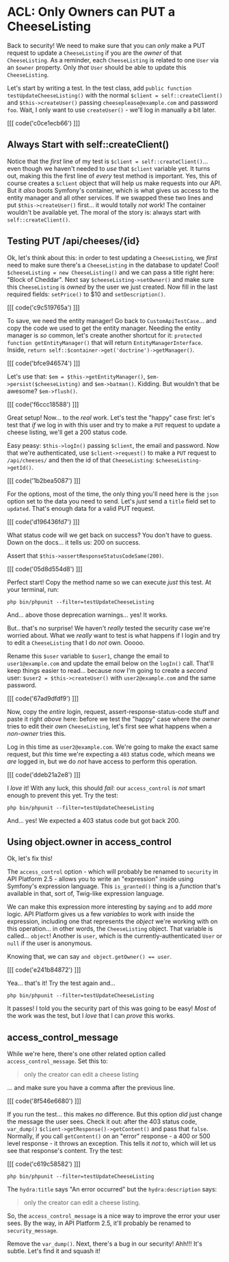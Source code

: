 # ACL: Only Owners can PUT a CheeseListing

Back to security! We need to make sure that you can *only* make a PUT request
to update a `CheeseListing` if you are the *owner* of that `CheeseListing`. As
a reminder, each `CheeseListing` is related to one `User` via an `$owner` property.
Only *that* `User` should be able to update this `CheeseListing`.

Let's start by writing a test. In the test class, add
`public function testUpdateCheeseListing()` with the normal
`$client = self::createClient()` and `$this->createUser()` passing
`cheeseplease@example.com` and password `foo`. Wait, I only want to use
`createUser()` - we'll log in manually a bit later.

[[[ code('c0ce1ecb66') ]]]

## Always Start with self::createClient()

Notice that the *first* line of my test is `$client = self::createClient()`...
even though we haven't needed to *use* that `$client` variable yet. It turns
out, making this the first line of *every* test method is important. Yes, this
of course creates a `$client` object that will help us make requests into our API.
But it *also* boots Symfony's container, which is what gives us access to the
entity manager and all other services. If we swapped these two lines and put
`$this->createUser()` first... it would totally *not* work! The container wouldn't
be available yet. The moral of the story is: always start with `self::createClient()`.

## Testing PUT /api/cheeses/{id}

Ok, let's think about this: in order to test updating a `CheeseListing`, we
*first* need to make sure there's a `CheeseListing` in the database to update!
Cool! `$cheeseListing = new CheeseListing()` and we can pass a
title right here: "Block of Cheddar". Next say `$cheeseListing->setOwner()` and
make sure this `CheeseListing` is *owned* by the user we just created. Now fill in
the last required fields: `setPrice()` to $10 and `setDescription()`.

[[[ code('c9c519765a') ]]]

To save, we need the entity manager! Go back to `CustomApiTestCase`... and copy
the code we used to get the entity manager. Needing the entity manager
is *so* common, let's create another shortcut for it:
`protected function getEntityManager()` that will return `EntityManagerInterface`.
Inside, `return self::$container->get('doctrine')->getManager()`.

[[[ code('bfce946574') ]]]

Let's use that: `$em = $this->getEntityManager()`, `$em->persist($cheeseListing)`
and `$em->batman()`. Kidding. But wouldn't that be awesome? `$em->flush()`.

[[[ code('f6ccc18588') ]]]

Great setup! Now... to the *real* work. Let's test the "happy" case first:
let's test that *if* we log in with this user and try to make a `PUT` request
to update a cheese listing, we'll get a 200 status code.

Easy peasy: `$this->logIn()` passing `$client`, the email and password. Now
that we're authenticated, use `$client->request()` to make a `PUT` request to
`/api/cheeses/` and then the id of that `CheeseListing`: `$cheeseListing->getId()`.

[[[ code('1b2bea5087') ]]]

For the options, most of the time, the only thing you'll need here is the `json`
option set to the data you need to send. Let's *just* send a `title` field set
to `updated`. That's enough data for a valid PUT request.

[[[ code('d196436fd7') ]]]

What status code will we get back on success? You don't have to guess. Down on
the docs... it tells us: 200 on success.

Assert that `$this->assertResponseStatusCodeSame(200)`.

[[[ code('05d8d554d8') ]]]

Perfect start! Copy the method name so we can execute *just* this test. At your
terminal, run:

```terminal
php bin/phpunit --filter=testUpdateCheeseListing
```

And... above those deprecation warnings... yes! It works.

But.. that's no surprise! We haven't *really* tested the security case we're
worried about. What we *really* want to test is what happens if I login and try
to edit a `CheeseListing` that I do *not* own. Ooooo.

Rename this `$user` variable to `$user1`, change the email to
`user1@example.com` and update the email below on the `logIn()` call. That'll
keep things easier to read... because *now* I'm going to create a *second* user:
`$user2 = $this->createUser()` with `user2@example.com` and the same password.

[[[ code('67ad9dfdf9') ]]]

Now, copy the *entire* login, request, assert-response-status-code stuff and paste
it right *above* here: before we test the "happy" case where the *owner* tries to
edit their *own* `CheeseListing`, let's first see what happens when a *non-owner*
tries this.

Log in this time as `user2@example.com`. We're going to make the exact same request,
but *this* time we're expecting a `403` status code, which means we *are* logged in,
but we do *not* have access to perform this operation.

[[[ code('ddeb21a2e8') ]]]

I *love* it! With any luck, this should *fail*: our `access_control` is *not*
smart enough to prevent this yet. Try the test:

```terminal-silent
php bin/phpunit --filter=testUpdateCheeseListing
```

And... yes! We expected a 403 status code but got back 200.

## Using object.owner in access_control

Ok, let's fix this!

The `access_control` option - which will probably be renamed to `security` in
API Platform 2.5 - allows you to write an "expression" inside using Symfony's
expression language. This `is_granted()` thing is a *function* that's available
in that, sort of, Twig-like expression language.

We can make this expression more interesting by saying `and` to add *more* logic.
API Platform gives us a few *variables* to work with inside the expression, including
one that represents the *object* we're working with on this operation... in other
words, the `CheeseListing` object. That variable is called... `object`! Another
is `user`, which is the currently-authenticated `User` or `null` if the user is anonymous.

Knowing that, we can say `and object.getOwner() == user`.

[[[ code('e241b84872') ]]]

Yea... that's it! Try the test again and...

```terminal-silent
php bin/phpunit --filter=testUpdateCheeseListing
```

It passes! I told you the security part of this was going to be easy! *Most*
of the work was the test, but I *love* that I can *prove* this works.

## access_control_message

While we're here, there's one other related option called `access_control_message`.
Set this to:

> only the creator can edit a cheese listing

... and make sure you have a comma after the previous line.

[[[ code('8f546e6680') ]]]

If you run the test... this makes *no* difference. But this option *did* just
change the message the user sees. Check it out: after the 403 status code,
`var_dump()` `$client->getResponse()->getContent()` and pass that `false`.
Normally, if you call `getContent()` on an "error" response - a 400 or 500 level
response - it throws an exception. This tells it *not* to, which will let us
see that response's content. Try the test:

[[[ code('c619c58582') ]]]

```terminal-silent
php bin/phpunit --filter=testUpdateCheeseListing
```

The `hydra:title` says "An error occurred" but the `hydra:description` says:

> only the creator can edit a cheese listing.

So, the `access_control_message` is a nice way to improve the error your user
sees. By the way, in API Platform 2.5, it'll probably be renamed to
`security_message`.

Remove the `var_dump()`. Next, there's a bug in our security! Ahh!!! It's subtle.
Let's find it and squash it!
